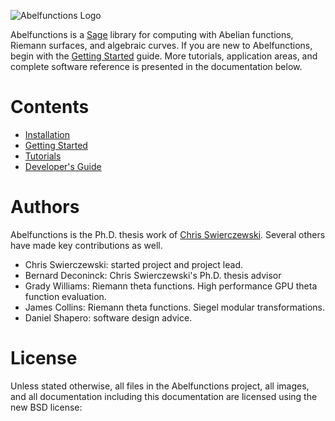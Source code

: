 ![Abelfunctions Logo](https://raw.githubusercontent.com/abelfunctions/abelfunctions/master/doc/img/logo.png)

Abelfunctions is a [Sage](http://www.sagemath.org) library for computing with Abelian functions, Riemann surfaces, and algebraic curves. If you are new to Abelfunctions, begin with the [Getting Started](https://github.com/abelfunctions/abelfunctions/blob/master/doc/GettingStarted.md) guide. More tutorials, application areas, and complete software reference is presented in the documentation below.

# Contents

* [Installation](https://github.com/abelfunctions/abelfunctions/blob/master/doc/Installation.md)
* [Getting Started](https://github.com/abelfunctions/abelfunctions/blob/master/doc/GettingStarted.md)
* [Tutorials](https://github.com/abelfunctions/abelfunctions/blob/master/doc/Tutorials.md)
* [Developer's Guide](https://github.com/abelfunctions/abelfunctions/blob/master/doc/DevelopersGuide.md)

# Authors

Abelfunctions is the Ph.D. thesis work of [Chris Swierczewski](http://www.cswiercz.info).  Several others have made key contributions as well.

* Chris Swierczewski: started project and project lead.
* Bernard Deconinck: Chris Swierczewski's Ph.D. thesis advisor
* Grady Williams: Riemann theta functions. High performance GPU theta function evaluation.
* James Collins: Riemann theta functions. Siegel modular transformations.
* Daniel Shapero: software design advice.

# License

Unless stated otherwise, all files in the Abelfunctions project, all images, and all documentation including this documentation are licensed using the new BSD license:
